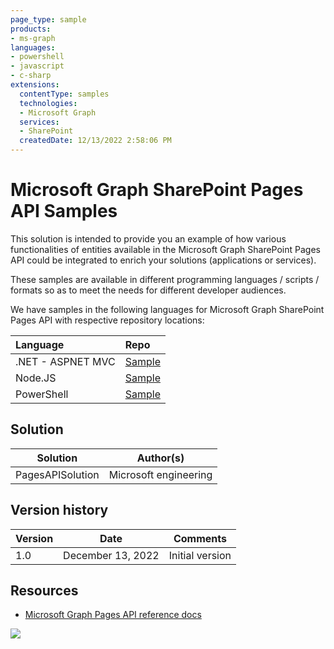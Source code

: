 ```yaml
---
page_type: sample
products:
- ms-graph
languages:
- powershell
- javascript
- c-sharp
extensions:
  contentType: samples
  technologies:
  - Microsoft Graph 
  services:
  - SharePoint
  createdDate: 12/13/2022 2:58:06 PM
---
```

# Microsoft Graph SharePoint Pages API Samples

This solution is intended to provide you an example of how various functionalities of entities available in the Microsoft Graph SharePoint Pages API could be integrated to enrich your solutions (applications or services). 

These samples are available in different programming languages / scripts / formats so as to meet the needs for different developer audiences. 

We have samples in the following languages for Microsoft Graph SharePoint Pages API with respective repository locations:

| **Language**   | **Repo** | 
|:---------------|:--------|
| .NET - ASPNET MVC | [Sample](./QuickStarts/Csharp) |
| Node.JS | [Sample](./QuickStarts/NodeJS) |
| PowerShell | [Sample](./QuickStarts/PowerShell)|


## Solution

Solution|Author(s)
--------|---------
PagesAPISolution | Microsoft engineering

## Version history

Version|Date|Comments
-------|----|--------
1.0|December 13, 2022| Initial version


## Resources

* [Microsoft Graph Pages API reference docs](https://developer.microsoft.com/en-us/graph/docs/api-reference/beta/resources/sitePage)

<img src="https://pnptelemetry.azurewebsites.net/sp-dev-solutions/solutions/PagesAPISolution" />